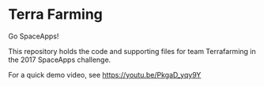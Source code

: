 # Terra Farming
Go SpaceApps!

This repository holds the code and supporting files for team Terrafarming in the 2017 SpaceApps challenge.

For a quick demo video, see https://youtu.be/PkgaD_yqy9Y

